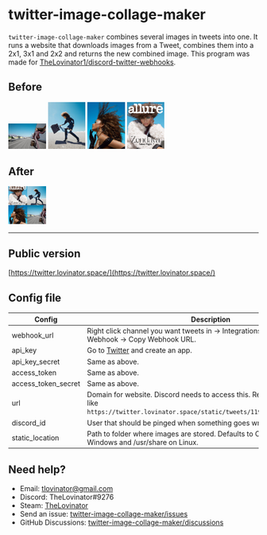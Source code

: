 # twitter-image-collage-maker

`twitter-image-collage-maker` combines several images in tweets into one.
It runs a website that downloads images from a Tweet, combines them into a 2x1, 3x1 and 2x2 and returns the new combined image. This program was made for [TheLovinator1/discord-twitter-webhooks](https://github.com/TheLovinator1/discord-twitter-webhooks).

## Before

<p float="left">
<img alt="Before1" src="img\EJ7n4pfU0AE6gUg.jpg" width="15%" height="15%">
<img alt="Before2" src="img\EJ7n4pfU4AARDwj.jpg" width="15%" height="15%">
<img alt="Before3" src="img\EJ7n4pfVUAA9kHQ.jpg" width="15%" height="15%">
<img alt="Before4" src="img\EJ7n4pfVUAEJskS.jpg" width="15%" height="15%">
</p>

## After

<img alt="After1" src="img\1197649654785069057.jpg" width="15%" height="15%">

---

## Public version

[https://twitter.lovinator.space/](https://twitter.lovinator.space/)

## Config file

| Config              | Description                                                                                                                                            |
| ------------------- | ------------------------------------------------------------------------------------------------------------------------------------------------------ |
| webhook_url         | Right click channel you want tweets in -> Integrations -> Webhooks -> New Webhook -> Copy Webhook URL.                                                 |
| api_key             | Go to [Twitter](https://developer.twitter.com/en/portal/apps/new) and create an app.                                                                   |
| api_key_secret      | Same as above.                                                                                                                                         |
| access_token        | Same as above.                                                                                                                                         |
| access_token_secret | Same as above.                                                                                                                                         |
| url                 | Domain for website. Discord needs to access this. Return image will look like `https://twitter.lovinator.space/static/tweets/1197649654785069057.png`. |
| discord_id          | User that should be pinged when something goes wrong.                                                                                                  |
| static_location     | Path to folder where images are stored. Defaults to C:\ProgramData\ on Windows and /usr/share on Linux.                                                |

## Need help?

- Email: [tlovinator@gmail.com](mailto:tlovinator@gmail.com)
- Discord: TheLovinator#9276
- Steam: [TheLovinator](https://steamcommunity.com/id/TheLovinator/)
- Send an issue: [twitter-image-collage-maker/issues](https://github.com/TheLovinator1/twitter-image-collage-maker/issues)
- GitHub Discussions: [twitter-image-collage-maker/discussions](https://github.com/TheLovinator1/twitter-image-collage-maker/discussions)

